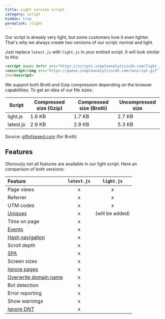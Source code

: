 ```yaml
---
title: Light version script
category: script
hidden: true
permalink: /light
---
```


Our script is already very light, but some customers love it even lighter. That's why we always create two versions of our script: normal and light.

Just replace `latest.js` with `light.js` in your embed script. It will look similar to this:

<!-- prettier-ignore -->
```html
<script async defer src="https://scripts.simpleanalyticscdn.com/light.js"></script>
<noscript><img src="https://queue.simpleanalyticscdn.com/noscript.gif" alt=""
/></noscript>
```

We support both Brotli and Gzip compression depending on the browser capabilities. To get an idea of our file sizes:

Script | Compressed size (Gzip) | Compressed size (Brotli) | Uncompressed size
-- | --| --| --
light.js | 1.6 KB | 1.7 KB | 2.7 KB
latest.js | 2.9 KB | 2.9 KB | 5.3 KB 

Source: [giftofspeed.com](https://www.giftofspeed.com/gzip-test/) (for Brotli)

## Features

Obviously not all features are available in our light script. Here an comparison of both versions:

Feature                                             | `latest.js` | `light.js` 
:---------------------------------------------------|:-----------:|:----------:
Page views                                          |      x      |      x     
Referrer                                            |      x      |      x     
UTM codes                                           |      x      |      x     
[Uniques](/uniques)                                 |      x      | (will be added)
Time on page                                        |      x      |  
[Events](/events)                                   |      x      |     
[Hash navigation](/hash-mode)                       |      x      |     
Scroll depth                                        |      x      |     
[SPA](/trigger-custom-page-views)                   |      x      |     
Screen sizes                                        |      x      |     
[Ignore pages](/ignore-pages)                       |      x      |    
[Overwrite domain name](/overwrite-domain-name)     |      x      |     
Bot detection                                       |      x      |     
Error reporting                                     |      x      |     
Show warnings                                       |      x      |     
[Ignore DNT](/dnt)                                  |      x      |     
